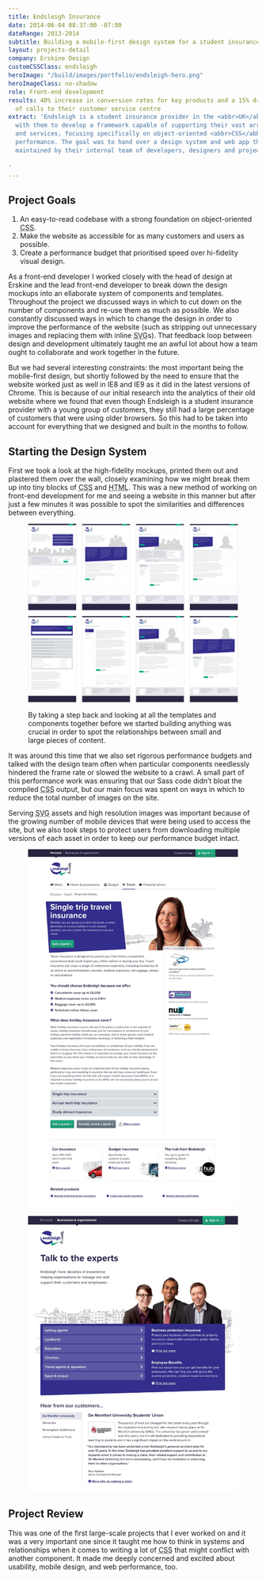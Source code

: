 ```yaml
---
title: Endsleigh Insurance
date: 2014-06-04 08:37:00 -07:00
dateRange: 2013-2014
subtitle: Building a mobile-first design system for a student insurance company.
layout: projects-detail
company: Erskine Design
customCSSClass: endsleigh
heroImage: "/build/images/portfolio/endsleigh-hero.png"
heroImageClass: no-shadow
role: Front-end development
results: 40% increase in conversion rates for key products and a 15% drop in the number
  of calls to their customer service centre
extract: 'Endsleigh is a student insurance provider in the <abbr>UK</abbr> and I worked
  with them to develop a framework capable of supporting their vast array of products
  and services, focusing specifically on object-oriented <abbr>CSS</abbr> and web
  performance. The goal was to hand over a design system and web app that could be
  maintained by their internal team of developers, designers and project managers.

'
---
```


## Project Goals

1. An easy-to-read codebase with a strong foundation on object-oriented <abbr title='cascading style sheets'>CSS</abbr>.
2. Make the website as accessible for as many customers and users as possible.
3. Create a performance budget that prioritised speed over hi-fidelity visual design.

As a front-end developer I worked closely with the head of design at Erskine and the lead front-end developer to break down the design mockups into an ellaborate system of components and templates. Throughout the project we discussed ways in which to cut down on the number of components and re-use them as much as possible. We also constantly discussed ways in which to change the design in order to improve the performance of the website (such as stripping out unnecessary images and replacing them with inline <abbr title='scalable vector graphics'>SVG</abbr>s). That feedback loop between design and development ultimately taught me an awful lot about how a team ought to collaborate and work together in the future.

But we had several interesting constraints: the most important being the mobile-first design, but shortly followed by the need to ensure that the website worked just as well in IE8 and IE9 as it did in the latest versions of Chrome. This is because of our initial research into the analytics of their old website where we found that even though Endsleigh is a student insurance provider with a young group of customers, they still had a large percentage of customers that were using older browsers. So this had to be taken into account for everything that we designed and built in the months to follow.


## Starting the Design System

First we took a look at the high-fidelity mockups, printed them out and plastered them over the wall, closely examining how we might break them up into tiny blocks of <abbr title='cascading style sheets'>CSS</abbr> and <abbr title='hypertext markup language'>HTML</abbr>. This was a new method of working on front-end development for me and seeing a website in this manner but after just a few minutes it was possible to spot the similarities and differences between everything.

<div class='m-wrapper--unpadded-wide'>
  <figure class='cell-t20'>
    <img src="/build/images/portfolio/endsleigh-layouts.png">
    <figcaption>
      <p>By taking a step back and looking at all the templates and components together before we started building anything was crucial in order to spot the relationships between small and large pieces of content.</p>
    </figcaption>
  </figure>
</div>

It was around this time that we also set rigorous performance budgets and talked with the design team often when particular components needlessly hindered the frame rate or slowed the website to a crawl. A small part of this performance work was ensuring that our Sass code didn’t bloat the compiled <abbr title='cascading style sheets'>CSS</abbr> output, but our main focus was spent on ways in which to reduce the total number of images on the site.

Serving <abbr title='scalable vector graphics'>SVG</abbr> assets and high resolution images was important because of the growing number of mobile devices that were being used to access the site, but we also took steps to protect users from downloading multiple versions of each asset in order to keep our performance budget intact.

<div class='side-by-side equal-height'>
  <div class='side-by-side__child'>
    <figure class='h-bordered'>
      <img src="/build/images/work/endsleigh/endsleigh-desktop-detail.jpg">
    </figure>
  </div>

  <div class='side-by-side__child'>
    <figure class='h-bordered'>
      <img src="/build/images/work/endsleigh/endsleigh-desktop-business.jpg">
    </figure>
  </div>
</div>


## Project Review

This was one of the first large-scale projects that I ever worked on and it was a very important one since it taught me how to think in systems and relationships when it comes to writing a lot of <abbr title='cascading style sheets'>CSS</abbr> that might conflict with another component. It made me deeply concerned and excited about usability, mobile design, and web performance, too.
